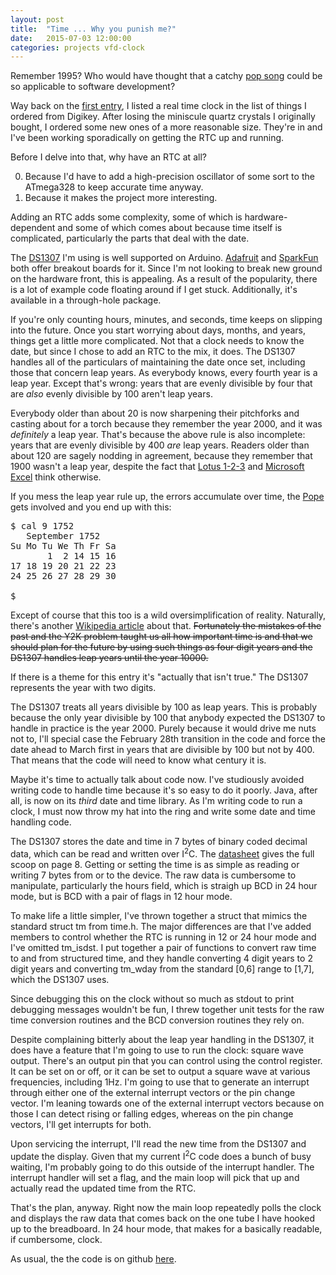 ```yaml
---
layout: post
title:  "Time ... Why you punish me?"
date:   2015-07-03 12:00:00
categories: projects vfd-clock
---
```


Remember 1995?  Who would have thought that a catchy [pop song](https://www.youtube.com/watch?v=oFLysouG86I) could be so applicable to software development?

Way back on the [first entry](/projects/vfd-clock/2015/06/03/so-i-have-these-vfds.html), I listed a real time clock in the list of things I ordered from Digikey.  After losing the miniscule quartz crystals I originally bought, I ordered some new ones of a more reasonable size.  They're in and I've been working sporadically on getting the RTC up and running.

Before I delve into that, why have an RTC at all?

0. Because I'd have to add a high-precision oscillator of some sort to the ATmega328 to keep accurate time anyway.
1. Because it makes the project more interesting.

Adding an RTC adds some complexity, some of which is hardware-dependent and some of which comes about because time itself is complicated, particularly the parts that deal with the date.

The [DS1307](http://www.digikey.com/product-detail/en/DS1307%2B/DS1307%2B-ND/956883) I'm using is well supported on Arduino.  [Adafruit](https://learn.adafruit.com/ds1307-real-time-clock-breakout-board-kit) and [SparkFun](https://www.sparkfun.com/products/12708) both offer breakout boards for it.  Since I'm not looking to break new ground on the hardware front, this is appealing.  As a result of the popularity, there is a lot of example code floating around if I get stuck.  Additionally, it's available in a through-hole package.

If you're only counting hours, minutes, and seconds, time keeps on slipping into the future.  Once you start worrying about days, months, and years, things get a little more complicated.  Not that a clock needs to know the date, but since I chose to add an RTC to the mix, it does.  The DS1307 handles all of the particulars of maintaining the date once set, including those that concern leap years.  As everybody knows, every fourth year is a leap year.  Except that's wrong: years that are evenly divisible by four that are _also_ evenly divisible by 100 aren't leap years.

Everybody older than about 20 is now sharpening their pitchforks and casting about for a torch because they remember the year 2000, and it was *definitely* a leap year.  That's because the above rule is also incomplete: years that are evenly divisible by 400 *are* leap years.  Readers older than about 120 are sagely nodding in agreement, because they remember that 1900 wasn't a leap year, despite the fact that [Lotus 1-2-3](http://www.joelonsoftware.com/items/2006/06/16.html) and [Microsoft Excel](https://support.microsoft.com/en-us/kb/214019) think otherwise.

If you mess the leap year rule up, the errors accumulate over time, the [Pope](https://en.wikipedia.org/wiki/Gregorian_calendar) gets involved and you end up with this:
<pre>
$ cal 9 1752
   September 1752   
Su Mo Tu We Th Fr Sa
       1  2 14 15 16 
17 18 19 20 21 22 23 
24 25 26 27 28 29 30 

$
</pre>
Except of course that this too is a wild oversimplification of reality.  Naturally, there's another [Wikipedia article](https://en.wikipedia.org/wiki/Adoption_of_the_Gregorian_calendar) about that.  <strike>Fortunately the mistakes of the past and the Y2K problem taught us all how important time is and that we should plan for the future by using such things as four digit years and the DS1307 handles leap years until the year 10000.</strike>

If there is a theme for this entry it's "actually that isn't true."  The DS1307 represents the year with two digits.

The DS1307 treats all years divisible by 100 as leap years.  This is probably because the only year divisible by 100 that anybody expected the DS1307 to handle in practice is the year 2000.  Purely because it would drive me nuts not to, I'll special case the February 28th transition in the code and force the date ahead to March first in years that are divisible by 100 but not by 400.  That means that the code will need to know what century it is.

Maybe it's time to actually talk about code now.  I've studiously avoided writing code to handle time because it's so easy to do it poorly.  Java, after all, is now on its *third* date and time library.  As I'm writing code to run a clock, I must now throw my hat into the ring and write some date and time handling code.

The DS1307 stores the date and time in 7 bytes of binary coded decimal data, which can be read and written over I<sup>2</sup>C.  The [datasheet](http://datasheets.maximintegrated.com/en/ds/DS1307.pdf) gives the full scoop on page 8.  Getting or setting the time is as simple as reading or writing 7 bytes from or to the device.  The raw data is cumbersome to manipulate, particularly the hours field, which is straigh up BCD in 24 hour mode, but is BCD with a pair of flags in 12 hour mode.

To make life a little simpler, I've thrown together a struct that mimics the standard struct tm from time.h.  The major differences are that I've added members to control whether the RTC is running in 12 or 24 hour mode and I've omitted tm_isdst.  I put together a pair of functions to convert raw time to and from structured time, and they handle converting 4 digit years to 2 digit years and converting tm_wday from the standard [0,6] range to [1,7], which the DS1307 uses.

Since debugging this on the clock without so much as stdout to print debugging messages wouldn't be fun, I threw together unit tests for the raw time conversion routines and the BCD conversion routines they rely on.

Despite complaining bitterly about the leap year handling in the DS1307, it does have a feature that I'm going to use to run the clock: square wave output.  There's an output pin that you can control using the control register.  It can be set on or off, or it can be set to output a square wave at various frequencies, including 1Hz.  I'm going to use that to generate an interrupt through either one of the external interrupt vectors or the pin change vector.  I'm leaning towards one of the external interrupt vectors because on those I can detect rising or falling edges, whereas on the pin change vectors, I'll get interrupts for both.

Upon servicing the interrupt, I'll read the new time from the DS1307 and update the display.  Given that my current I<sup>2</sup>C code does a bunch of busy waiting, I'm probably going to do this outside of the interrupt handler.  The interrupt handler will set a flag, and the main loop will pick that up and actually read the updated time from the RTC.

That's the plan, anyway.  Right now the main loop repeatedly polls the clock and displays the raw data that comes back on the one tube I have hooked up to the breadboard.  In 24 hour mode, that makes for a basically readable, if cumbersome, clock.

As usual, the the code is on github [here](https://github.com/ebd2/vfd_clock).
